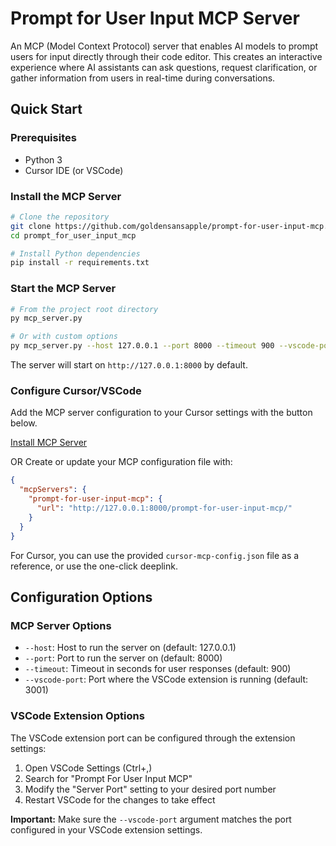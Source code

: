 # Prompt for User Input MCP Server

An MCP (Model Context Protocol) server that enables AI models to prompt users for input directly through their code editor. This creates an interactive experience where AI assistants can ask questions, request clarification, or gather information from users in real-time during conversations.

## Quick Start

### Prerequisites

- Python 3
- Cursor IDE (or VSCode)

### Install the MCP Server

```bash
# Clone the repository
git clone https://github.com/goldensansapple/prompt-for-user-input-mcp.git
cd prompt_for_user_input_mcp

# Install Python dependencies
pip install -r requirements.txt
```

### Start the MCP Server

```bash
# From the project root directory
py mcp_server.py

# Or with custom options
py mcp_server.py --host 127.0.0.1 --port 8000 --timeout 900 --vscode-port 3001
```

The server will start on `http://127.0.0.1:8000` by default.

### Configure Cursor/VSCode

Add the MCP server configuration to your Cursor settings with the button below.

[Install MCP Server](https://cursor.com/install-mcp?name=prompt-for-user-input-mcp&config=eyJ1cmwiOiJodHRwOi8vMTI3LjAuMC4xOjgwMDAvcHJvbXB0LWZvci11c2VyLWlucHV0LW1jcC8ifQ%3D%3D)

OR Create or update your MCP configuration file with:

```json
{
  "mcpServers": {
    "prompt-for-user-input-mcp": {
      "url": "http://127.0.0.1:8000/prompt-for-user-input-mcp/"
    }
  }
}
```

For Cursor, you can use the provided `cursor-mcp-config.json` file as a reference, or use the one-click deeplink.

## Configuration Options

### MCP Server Options

- `--host`: Host to run the server on (default: 127.0.0.1)
- `--port`: Port to run the server on (default: 8000)
- `--timeout`: Timeout in seconds for user responses (default: 900)
- `--vscode-port`: Port where the VSCode extension is running (default: 3001)

### VSCode Extension Options

The VSCode extension port can be configured through the extension settings:

1. Open VSCode Settings (Ctrl+,)
2. Search for "Prompt For User Input MCP"
3. Modify the "Server Port" setting to your desired port number
4. Restart VSCode for the changes to take effect

**Important:** Make sure the `--vscode-port` argument matches the port configured in your VSCode extension settings.
